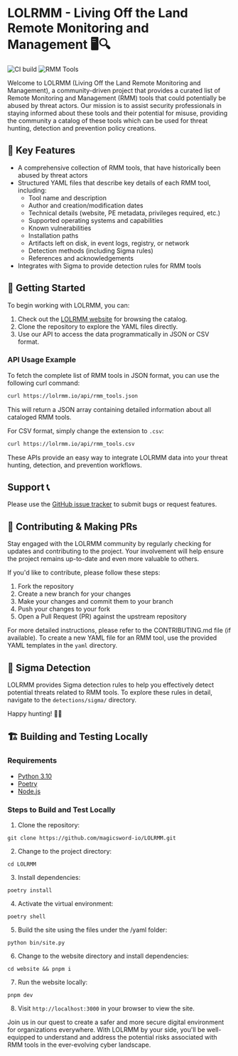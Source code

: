 # LOLRMM - Living Off the Land Remote Monitoring and Management 🖥️🔍

![CI build](https://github.com/magicsword-io/LOLRMM/actions/workflows/validate.yml/badge.svg)
![RMM Tools](https://img.shields.io/endpoint?url=https://raw.githubusercontent.com/magicsword-io/LOLRMM/main/rmm-tools-count.json)

Welcome to LOLRMM (Living Off the Land Remote Monitoring and Management), a community-driven project that provides a curated list of Remote Monitoring and Management (RMM) tools that could potentially be abused by threat actors. Our mission is to assist security professionals in staying informed about these tools and their potential for misuse, providing the community a catalog of these tools which can be used for threat hunting, detection and prevention policy creations.

## 🌟 Key Features

- A comprehensive collection of RMM tools, that have historically been abused by threat actors
- Structured YAML files that describe key details of each RMM tool, including:
  - Tool name and description
  - Author and creation/modification dates
  - Technical details (website, PE metadata, privileges required, etc.)
  - Supported operating systems and capabilities
  - Known vulnerabilities
  - Installation paths
  - Artifacts left on disk, in event logs, registry, or network
  - Detection methods (including Sigma rules)
  - References and acknowledgements
- Integrates with Sigma to provide detection rules for RMM tools

## 🚀 Getting Started

To begin working with LOLRMM, you can:

1. Check out the [LOLRMM website](https://lolrmm.io/) for browsing the catalog.
2. Clone the repository to explore the YAML files directly.
3. Use our API to access the data programmatically in JSON or CSV format.

### API Usage Example

To fetch the complete list of RMM tools in JSON format, you can use the following curl command:

```bash
curl https://lolrmm.io/api/rmm_tools.json
```

This will return a JSON array containing detailed information about all cataloged RMM tools.

For CSV format, simply change the extension to `.csv`:

```bash
curl https://lolrmm.io/api/rmm_tools.csv
```

These APIs provide an easy way to integrate LOLRMM data into your threat hunting, detection, and prevention workflows.

## Support 📞

Please use the [GitHub issue tracker](https://github.com/magicsword-io/LOLRMM/issues) to submit bugs or request features.

## 🤝 Contributing & Making PRs

Stay engaged with the LOLRMM community by regularly checking for updates and contributing to the project. Your involvement will help ensure the project remains up-to-date and even more valuable to others.

If you'd like to contribute, please follow these steps:

1. Fork the repository
2. Create a new branch for your changes
3. Make your changes and commit them to your branch
4. Push your changes to your fork
5. Open a Pull Request (PR) against the upstream repository

For more detailed instructions, please refer to the CONTRIBUTING.md file (if available). To create a new YAML file for an RMM tool, use the provided YAML templates in the `yaml` directory.

## 🚨 Sigma Detection

LOLRMM provides Sigma detection rules to help you effectively detect potential threats related to RMM tools. To explore these rules in detail, navigate to the `detections/sigma/` directory.

Happy hunting! 🕵️‍♂️

## 🏗️ Building and Testing Locally

### Requirements

* [Python 3.10](https://www.python.org/downloads/)
* [Poetry](https://python-poetry.org/docs/#installation)
* [Node.js](https://nodejs.org/)

### Steps to Build and Test Locally

1. Clone the repository:
```
git clone https://github.com/magicsword-io/LOLRMM.git
```

2. Change to the project directory:
```
cd LOLRMM
```

3. Install dependencies:
```
poetry install
```

4. Activate the virtual environment:
```
poetry shell
```

5. Build the site using the files under the /yaml folder:
```
python bin/site.py
```

6. Change to the website directory and install dependencies:
```
cd website && pnpm i
```

7. Run the website locally:
```
pnpm dev
```

8. Visit `http://localhost:3000` in your browser to view the site.

Join us in our quest to create a safer and more secure digital environment for organizations everywhere. With LOLRMM by your side, you'll be well-equipped to understand and address the potential risks associated with RMM tools in the ever-evolving cyber landscape.
